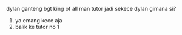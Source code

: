 dylan ganteng bgt king of all man
tutor jadi sekece dylan  gimana si?
1. ya emang kece aja
2. balik ke tutor no 1

